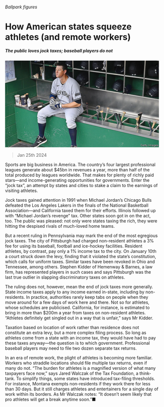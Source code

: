 ###### Ballpark figures

# How American states squeeze athletes (and remote workers) 

##### The public loves jock taxes; baseball players do not 

![image](images/20240127_FNP003.jpg) 

> Jan 25th 2024 

Sports are big business in America. The country’s four largest professional leagues generate about $45bn in revenues a year, more than half of the total produced by leagues worldwide. That makes for plenty of richly paid stars—and income-generating opportunities for governments. Enter the “jock tax”, an attempt by states and cities to stake a claim to the earnings of visiting athletes.

Jock taxes gained attention in 1991 when Michael Jordan’s Chicago Bulls defeated the Los Angeles Lakers in the finals of the National Basketball Association—and California taxed them for their efforts. Illinois followed up with “Michael Jordan’s revenge” tax. Other states soon got in on the act, too. The public was pleased: not only were states taxing the rich, they were hitting the despised rivals of much-loved home teams.

But a recent ruling in Pennsylvania may mark the end of the most egregious jock taxes. The city of Pittsburgh had charged non-resident athletes a 3% fee for using its baseball, football and ice-hockey facilities. Resident athletes, by contrast, pay only a 1% income tax to the city. On January 10th a court struck down the levy, finding that it violated the state’s constitution, which calls for uniform taxes. Similar taxes have been revoked in Ohio and Tennessee, among others. Stephen Kidder of Hemenway &amp; Barnes, a law firm, has represented players in such cases and says Pittsburgh was the last true outlier in slapping discriminatory taxes on athletes.

The ruling does not, however, mean the end of jock taxes more generally. State income taxes apply to any income earned in-state, including by non-residents. In practice, authorities rarely keep tabs on people when they move around for a few days of work here and there. Not so for athletes, whose schedules are publicised. California, for instance, is estimated to bring in more than $200m a year from taxes on non-resident athletes. “Athletes definitely get singled out in a way that is unfair,” says Mr Kidder.

Taxation based on location of work rather than residence does not constitute an extra levy, but a more complex filing process. So long as athletes come from a state with an income tax, they would have had to pay these taxes anyway—the question is to which government. Professional baseball players may need to file two dozen separate tax returns.

In an era of remote work, the plight of athletes is becoming more familiar. Workers who straddle locations should file multiple tax returns, even if many do not. “The burden for athletes is a magnified version of what many taxpayers face now,” says Jared Walczak of the Tax Foundation, a think-tank. To simplify things, some states have introduced tax-filing thresholds. For instance, Montana exempts non-residents if they work there for less than 30 days. But it still charges athletes and entertainers for a single day of work within its borders. As Mr Walczak notes: “It doesn’t seem likely that pro athletes will get a break anytime soon.”■


